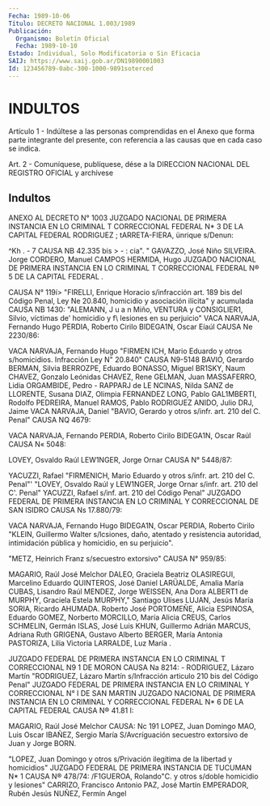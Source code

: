 ```yaml
---
Fecha: 1989-10-06
Título: DECRETO NACIONAL 1.003/1989
Publicación:
  Organismo: Boletín Oficial
  Fecha: 1989-10-10
Estado: Individual, Solo Modificatoria o Sin Eficacia
SAIJ: https://www.saij.gob.ar/DN19890001003
Id: 123456789-0abc-300-1000-9891soterced
---
```

# INDULTOS

<a id="1"></a>
Artículo 1 - Indúltese a las personas comprendidas en el Anexo que forma parte integrante del presente, con referencia a las causas que en cada caso se indica.

<a id="2"></a>
Art. 2 - Comuníquese, publíquese, dése a la DIRECCION NACIONAL DEL REGISTRO OFICIAL y archívese

## Indultos

ANEXO AL DECRETO N° 1003 JUZGADO NACIONAL DE PRIMERA INSTANCIA EN LO CRIMINAL T CORRECCIONAL FEDERAL N* 3 DE LA CAPITAL FEDERAL RODRIGUEZ ; tARRETA-FIERA, ünrique s/Denun:

^Kh . - 7 CAUSA NB 42.335 bis > - : cia". " GAVAZZO, José Niño SILVEIRA. Jorge CORDERO, Manuel CAMPOS HERMIDA, Hugo JUZGADO NACIONAL DE PRIMERA INSTANCIA EN LO CRIMINAL T CORRECCIONAL FEDERAL N® 5 DE LA CAPITAL FEDERAL .

CAUSA N° 119í> "FIRELLI, Enrique Horacio s/infracción art. 189 bis del Código Penal, Ley Ne 20.840, homicidio y asociación ilícita" y acumulada CAUSA NB 1430: "ALEMANN, J u a n Miño, VENTURA y CONSIGLIER1, Silvio, víctimas de' homicidio y f\ lesiones en su perjuicio" VACA NARVAJA, Fernando Hugo PERDIA, Roberto Cirilo BIDEGA1N, Oscar Eíaúl CAUSA Ne 2230/86:

VACA NARVAJA, Fernando Hugo "FIRMEN ICH, Mario Eduardo y otros s/homicidios. Infracción Ley N" 20.840" CAUSA N9-5148 BAVIO, Gerardo BERMAN, Silvia BERROZPE, Eduardo BONASSO, Miguel BR1SKY, Naum CHAVEZ, Gonzalo Leónidas CHAVEZ, Rene GELMAN, Juan MASSAFERRO, Lidia ORGAMBIDE, Pedro - RAPPARJ de LE NCINAS, Nilda SANZ de LLORENTE, Susana DIAZ, Olimpia FERNANDEZ LONG, Pablo GAL1MBERTI, Rodolfo PEDREIRA, Manuel RAMOS, Pablo RODRIGUEZ ANIDO, Julio DRJ, Jaime VACA NARVAJA, Daniel "BAVIO, Gerardo y otros s/infr. art. 210 del C. Penal" CAUSA NQ 4679:

VACA NARVAJA, Fernando PERDIA, Roberto Cirilo BIDEGA1N, Oscar Raúl CAUSA N« 5048:

LOVEY, Osvaldo Raúl LEW1NGER, Jorge Ornar CAUSA N° 5448/87:

YACUZZI, Rafael "FIRMENICH, Mario Eduardo y otros s/infr. art. 210 del C. Penal"' "LOVEY, Osvaldo Raúl y LEW1NGER, Jorge Ornar s/infr. art. 210 del C'. Penal" YACUZZI, Rafael s/inf. art. 210 del Código Penal" JUZGADO FEDERAL DE PRIMERA INSTANCIA EN LO CRIMINAL Y CORRECCIONAL DE SAN ISIDRO CAUSA Ns 17.880/79:

VACA NARVAJA, Fernando Hugo BIDEGA1N, Oscar PERDIA, Roberto Cirilo "KLEIN, Guillermo Walter s/lcsiones, daño, atentado y resistencia autoridad, intimidación pública y homicidio, en su perjuicio".

"METZ, Heinrich Franz s/secuestro extorsivo" CAUSA N° 959/85:

MAGARIO, Raúl José Melchor DALEO, Graciela Beatriz OLASIREGUI, Marcelino Eduardo QUINTEROS, José Daniel LARÜALDE, Amalia María CUBAS, Lisandro Raúl MENDEZ, Jorge WEISSEN, Ana Dora ALBERT1 de MURPHY, Graciela Estela MURPHY," Santiago Ulises LUJAN, Jesús María SORIA, Ricardo AHUMADA. Roberto José PORTOMEÑE, Alicia ESPINOSA, Eduardo GOMEZ, Norberto MORCILLO, María Alicia CREUS, Carlos SCHMELIN, Germán ISLAS, José Luis KHUN, Guillermo Adrián MARCUS, Adriana Ruth GRIGENA, Gustavo Alberto BERGER, María Antonia PASTORIZA, Lilia Victoria LARRALDE, Luz María .

JUZGADO FEDERAL DE PRIMERA INSTANCIA EN LO CRIMINAL T CORRECCIONAL N9 1 DE MORON CAUSA Na 8214: - RODRIGUEZ, Lázaro Martín "RODRIGUEZ, Lázaro Martín s/Infracción articulo 210 bis del Código Penal" JUZGADO FEDERAL DE PRIMERA INSTANCIA EN LO CRIMINAL Y CORRECCIONAL N° I DE SAN MARTIN JUZGADO NACIONAL DE PRIMERA INSTANCIA EN LO CRIMINAL Y CORRECCIONAL FEDERAL N* 6 DE LA CAPITAL FEDERAL CAUSA N® 41.81 I:

MAGARIO, Raúl José Melchor CAUSA: Nc 191 LOPEZ, Juan Domingo MAO, Luis Oscar IBAÑEZ, Sergio María S/Avcríguación secuestro extorsivo de Juan y Jorge BORN.

"LOPEZ, Juan Domingo y otros s/Privación ilegítima de la libertad y homicidios" JUZGADO FEDERAL DE PRIMERA INSTANCIA DE TUCUMAN N* 1 CAUSA N® 478/74: /F1GUEROA, Rolando"C. y otros s/doble homicidio y lesiones" CARRIZO, Francisco Antonio PAZ, José Martín EMPERADOR, Rubén Jesús NUÑEZ, Fermín Angel